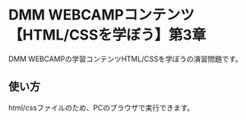 # DMM WEBCAMPコンテンツ【HTML/CSSを学ぼう】第3章
DMM WEBCAMPの学習コンテンツHTML/CSSを学ぼうの演習問題です。
## 使い方
html/cssファイルのため、PCのブラウザで実行できます。
